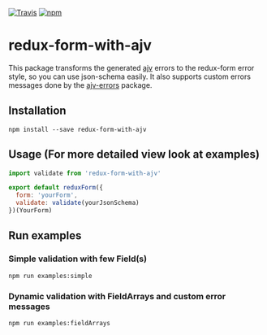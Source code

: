 [![Travis](https://img.shields.io/travis/rust-lang/rust.svg)](https://travis-ci.com/gitjs/redux-form-with-ajv)
[![npm](https://img.shields.io/npm/v/npm.svg)](https://www.npmjs.com/package/redux-form-with-ajv)

# redux-form-with-ajv

This package transforms the generated [ajv](https://github.com/epoberezkin/ajv) errors to the redux-form error style, so you can use json-schema easily. It also supports custom errors messages done by the [ajv-errors](https://github.com/epoberezkin/ajv-errors) package.

## Installation
```npm install --save redux-form-with-ajv```

## Usage (For more detailed view look at examples)

```javascript
import validate from 'redux-form-with-ajv'

export default reduxForm({
  form: 'yourForm',
  validate: validate(yourJsonSchema)
})(YourForm)
```

## Run examples

### Simple validation with few Field(s)
```npm run examples:simple```

### Dynamic validation with FieldArrays and custom error messages
```npm run examples:fieldArrays```
